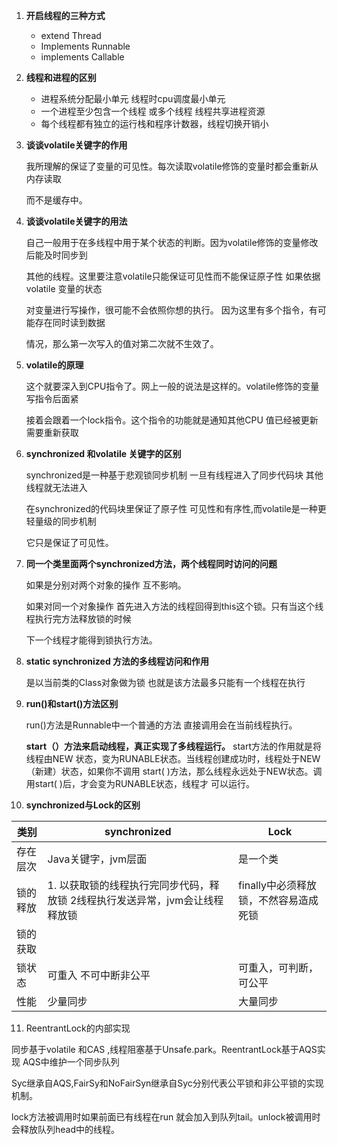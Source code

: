 1. **开启线程的三种方式**

   * extend Thread
   * Implements Runnable
   * implements Callable

2. **线程和进程的区别**

   * 进程系统分配最小单元 线程时cpu调度最小单元
   * 一个进程至少包含一个线程 或多个线程 线程共享进程资源
   * 每个线程都有独立的运行栈和程序计数器，线程切换开销小

3. **谈谈volatile关键字的作用**

   我所理解的保证了变量的可见性。每次读取volatile修饰的变量时都会重新从内存读取

   而不是缓存中。

4. **谈谈volatile关键字的用法**

   自己一般用于在多线程中用于某个状态的判断。因为volatile修饰的变量修改后能及时同步到

   其他的线程。这里要注意volatile只能保证可见性而不能保证原子性 如果依据volatile 变量的状态

   对变量进行写操作，很可能不会依照你想的执行。 因为这里有多个指令，有可能存在同时读到数据

   情况，那么第一次写入的值对第二次就不生效了。 

5. **volatile的原理**

   这个就要深入到CPU指令了。网上一般的说法是这样的。volatile修饰的变量 写指令后面紧

   接着会跟着一个lock指令。这个指令的功能就是通知其他CPU 值已经被更新需要重新获取

6. **synchronized 和volatile 关键字的区别**

   synchronized是一种基于悲观锁同步机制 一旦有线程进入了同步代码块 其他线程就无法进入

   在synchronized的代码块里保证了原子性 可见性和有序性,而volatile是一种更轻量级的同步机制

   它只是保证了可见性。

7. **同一个类里面两个synchronized方法，两个线程同时访问的问题**

   如果是分别对两个对象的操作 互不影响。

   如果对同一个对象操作 首先进入方法的线程回得到this这个锁。只有当这个线程执行完方法释放锁的时候

   下一个线程才能得到锁执行方法。

8. **static synchronized 方法的多线程访问和作用**

   是以当前类的Class对象做为锁 也就是该方法最多只能有一个线程在执行

9. **run()和start()方法区别**

   run()方法是Runnable中一个普通的方法 直接调用会在当前线程执行。

   **start（）方法来启动线程，真正实现了多线程运行。** start方法的作用就是将线程由NEW	状态，变为RUNABLE状态。当线程创建成功时，线程处于NEW（新建）状态，如果你不调用	start( )方法，那么线程永远处于NEW状态。调用start( )后，才会变为RUNABLE状态，线程才	可以运行。

10. **synchronized与Lock的区别**

  | 类别     | synchronized                                                 | Lock                                  |
  | -------- | ------------------------------------------------------------ | ------------------------------------- |
  | 存在层次 | Java关键字，jvm层面                                          | 是一个类                              |
  | 锁的释放 | 1. 以获取锁的线程执行完同步代码，释放锁 2线程执行发送异常，jvm会让线程释放锁 | finally中必须释放锁，不然容易造成死锁 |
  | 锁的获取 |                                                              |                                       |
  | 锁状态   | 可重入 不可中断非公平                                        | 可重入，可判断，可公平                |
  | 性能     | 少量同步                                                     | 大量同步                              |

11. ReentrantLock的内部实现

   同步基于volatile 和CAS ,线程阻塞基于Unsafe.park。ReentrantLock基于AQS实现 AQS中维护一个同步队列

   Syc继承自AQS,FairSy和NoFairSyn继承自Syc分别代表公平锁和非公平锁的实现机制。

   lock方法被调用时如果前面已有线程在run 就会加入到队列tail。unlock被调用时会释放队列head中的线程。